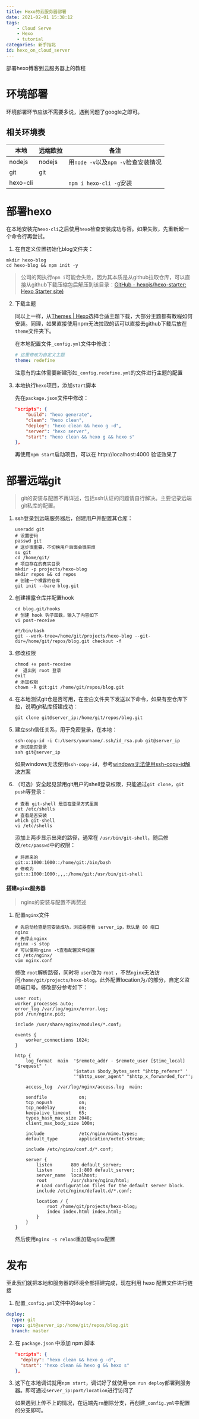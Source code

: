 ```yaml
---
title: Hexo的云服务器部署
date: 2021-02-01 15:38:12
tags: 
    - Cloud Serve
    - Hexo
    - tutorial
categories: 新手指北
id: hexo_on_cloud_server
---
```


部署hexo博客到云服务器上的教程

# 环境部署

环境部署环节应该不需要多说，遇到问题了google之即可。

## 相关环境表

| 本地       | 远端欧拉   | 备注                         |
| -------- | ------ | -------------------------- |
| nodejs   | nodejs | 用`node -v`以及`npm -v`检查安装情况 |
| git      | git    |                            |
| hexo-cli |        | `npm i hexo-cli -g`安装      |

# 部署hexo

在本地安装完`hexo-cli`之后使用`hexo`检查安装成功与否。如果失败，先重新起一个命令行再尝试。

1. 在自定义位置初始化blog文件夹：

```shell
mkdir hexo-blog
cd hexo-blog && npm init -y
```

> 公司的网执行`npm i`可能会失败，因为其本质是从github拉取仓库，可以直接从github下载压缩包后解压到该目录：[GitHub - hexojs/hexo-starter: Hexo Starter site)](https://github.com/hexojs/hexo-starter)

2. 下载主题
   
   同以上一样，从[Themes | Hexo](https://hexo.io/themes/)选择合适主题下载，大部分主题都有教程如何安装。同理，如果直接使用npm无法拉取的话可以直接去github下载后放在`theme`文件夹下。
   
   在本地配置文件`_config.yml`文件中修改：
   
   ```yaml
   # 这里修改为自定义主题
   theme: redefine
   ```
   
   注意有的主体需要新建形如`_config.redefine.yml`的文件进行主题的配置

3. 本地执行`hexo`项目，添加`start`脚本
   
   先在`package.json`文件中修改：
   
   ```json
   "scripts": {
       "build": "hexo generate",
       "clean": "hexo clean",
       "deploy": "hexo clean && hexo g -d",
       "server": "hexo server",
       "start": "hexo clean && hexo g && hexo s"
   },
   ```
   
   再使用`npm start`启动项目，可以在 http://localhost:4000 验证效果了

# 部署远端git

> git的安装与配置不再详述，包括ssh认证的问题请自行解决。主要记录远端git私库的配置。

1. ssh登录到远端服务器后，创建用户并配置其仓库：
   
   ```shell
   useradd git
   # 设置密码
   passwd git 
   # 这步很重要，不切换用户后面会很麻烦
   su git 
   cd /home/git/
   # 项目存在的真实目录
   mkdir -p projects/hexo-blog
   mkdir repos && cd repos
   # 创建一个裸露的仓库
   git init --bare blog.git
   ```

2. 创建裸露仓库并配置hook
   
   ```shell
   cd blog.git/hooks
   # 创建 hook 钩子函数，输入了内容如下
   vi post-receive
   ```
   
   ```shell
   #!/bin/bash
   git --work-tree=/home/git/projects/hexo-blog --git-dir=/home/git/repos/blog.git checkout -f
   ```

3. 修改权限
   
   ```shell
   chmod +x post-receive
   #  退出到 root 登录
   exit
   # 添加权限
   chown -R git:git /home/git/repos/blog.git
   ```

4. 在本地测试git仓是否可用，在空白文件夹下发送以下命令，如果有空仓库下拉，说明git私库搭建成功：
   
   ```shell
   git clone git@server_ip:/home/git/repos/blog.git
   ```

5. 建立ssh信任关系，用于免密登录，在本地：
   
   ```shell
   ssh-copy-id -i C:/Users/yourname/.ssh/id_rsa.pub git@server_ip
   # 测试能否登录
   ssh git@server_ip
   ```
   
   如果windows无法使用`ssh-copy-id`，参考[windows无法使用ssh-copy-id解决方案](http://3ms.huawei.com/km/blogs/details/14354899)

6. （可选）安全起见禁用git用户的shell登录权限，只能通过`git clone`，`git push`等登录：
   
   ```shell
   # 查看 git-shell 是否在登录方式里面
   cat /etc/shells
   # 查看是否安装
   which git-shell
   vi /etc/shells
   ```
   
   添加上两步显示出来的路径，通常在 `/usr/bin/git-shell`，随后修改`/etc/passwd`中的权限：
   
   ```shell
   # 将原来的
   git:x:1000:1000::/home/git:/bin/bash
   # 修改为
   git:x:1000:1000:,,,:/home/git:/usr/bin/git-shell
   ```

#### 搭建`nginx`服务器

> nginx的安装与配置不再赘述

1. 配置`nginx`文件
   
   ```shell
   # 先启动检查是否安装成功，浏览器查看 server_ip，默认是 80 端口
   nginx
   # 先停止nginx
   nginx -s stop 
   # 可以使用nginx -t查看配置文件位置
   cd /etc/nginx/
   vim nginx.conf
   ```
   
   修改 `root`解析路径，同时将 `user`改为 `root` ，不然`nginx`无法访问`/home/git/projects/hexo-blog`。此外配置location为`/`的部分，自定义监听端口号。修改部分参考如下：
   
   ```roboconf
   user root;
   worker_processes auto;
   error_log /var/log/nginx/error.log;
   pid /run/nginx.pid;
   
   include /usr/share/nginx/modules/*.conf;
   
   events {
       worker_connections 1024;
   }
   
   http {
       log_format  main  '$remote_addr - $remote_user [$time_local] "$request" '
                         '$status $body_bytes_sent "$http_referer" '
                         '"$http_user_agent" "$http_x_forwarded_for"';
   
       access_log  /var/log/nginx/access.log  main;
   
       sendfile            on;
       tcp_nopush          on;
       tcp_nodelay         on;
       keepalive_timeout   65;
       types_hash_max_size 2048;
       client_max_body_size 100m;
   
       include             /etc/nginx/mime.types;
       default_type        application/octet-stream;
   
       include /etc/nginx/conf.d/*.conf;
   
       server {
           listen       800 default_server;
           listen       [::]:800 default_server;
           server_name  localhost;
           root         /usr/share/nginx/html;
           # Load configuration files for the default server block.
           include /etc/nginx/default.d/*.conf;
   
           location / {
               root /home/git/projects/hexo-blog;
               index index.html index.html;
           }
       }
   }
   ```
   
   然后使用`nginx -s reload`重加载`nginx`配置

# 发布

至此我们就把本地和服务器的环境全部搭建完成，现在利用 hexo 配置文件进行链接

1. 配置`_config.yml`文件中的`deploy`：

```yml
deploy:
  type: git
  repo: git@server_ip:/home/git/repos/blog.git
  branch: master
```

2. 在 `package.json` 中添加 npm 脚本
   
   ```json
   "scripts": {
     "deploy": "hexo clean && hexo g -d",
     "start": "hexo clean && hexo g && hexo s"
   },
   ```

3. 这下在本地调试就用`npm start`，调试好了就使用`npm run deploy`部署到服务器。即可通过`server_ip:port/location`进行访问了
   
   如果遇到上传不上的情况，在远端先`rm`删除分支，再创建`_config.yml`中配置的分支即可。
